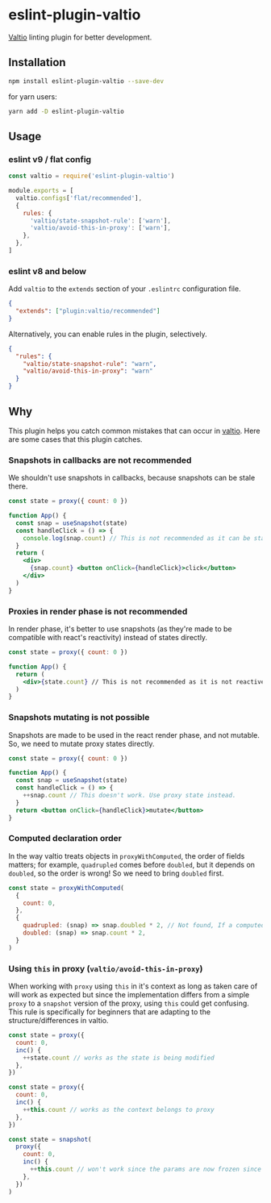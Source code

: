 # eslint-plugin-valtio

[Valtio](https://github.com/pmndrs/valtio) linting plugin for better development.

## Installation

```bash
npm install eslint-plugin-valtio --save-dev
```

for yarn users:

```bash
yarn add -D eslint-plugin-valtio
```

## Usage

### eslint v9 / flat config

```js
const valtio = require('eslint-plugin-valtio')

module.exports = [
  valtio.configs['flat/recommended'],
  {
    rules: {
      'valtio/state-snapshot-rule': ['warn'],
      'valtio/avoid-this-in-proxy': ['warn'],
    },
  },
]
```

### eslint v8 and below

Add `valtio` to the `extends` section of your `.eslintrc` configuration file.

```json
{
  "extends": ["plugin:valtio/recommended"]
}
```

Alternatively, you can enable rules in the plugin, selectively.

```json
{
  "rules": {
    "valtio/state-snapshot-rule": "warn",
    "valtio/avoid-this-in-proxy": "warn"
  }
}
```

## Why

This plugin helps you catch common mistakes that can occur in [valtio](https://github.com/pmndrs/valtio). Here are some cases that this plugin catches.

### Snapshots in callbacks are not recommended

We shouldn't use snapshots in callbacks, because snapshots can be stale there.

```jsx
const state = proxy({ count: 0 })

function App() {
  const snap = useSnapshot(state)
  const handleClick = () => {
    console.log(snap.count) // This is not recommended as it can be stale.
  }
  return (
    <div>
      {snap.count} <button onClick={handleClick}>click</button>
    </div>
  )
}
```

### Proxies in render phase is not recommended

In render phase, it's better to use snapshots (as they're made to be compatible with react's reactivity) instead of states directly.

```jsx
const state = proxy({ count: 0 })

function App() {
  return (
    <div>{state.count} // This is not recommended as it is not reactive.</div>
  )
}
```

### Snapshots mutating is not possible

Snapshots are made to be used in the react render phase,
and not mutable.
So, we need to mutate proxy states directly.

```jsx
const state = proxy({ count: 0 })

function App() {
  const snap = useSnapshot(state)
  const handleClick = () => {
    ++snap.count // This doesn't work. Use proxy state instead.
  }
  return <button onClick={handleClick}>mutate</button>
}
```

### Computed declaration order

In the way valtio treats objects in `proxyWithComputed`, the order of fields matters; for example, `quadrupled` comes before `doubled`, but it depends on `doubled`, so the order is wrong! So we need to bring `doubled` first.

```jsx
const state = proxyWithComputed(
  {
    count: 0,
  },
  {
    quadrupled: (snap) => snap.doubled * 2, // Not found, If a computed field deriving value is created from another computed, the computed source should be declared first.
    doubled: (snap) => snap.count * 2,
  }
)
```

### Using `this` in proxy (`valtio/avoid-this-in-proxy`)

When working with `proxy` using `this` in it's context as long as taken care of will work as expected but since the implementation differs from a simple `proxy` to a `snapshot` version of the proxy, using `this` could get confusing. This rule is specifically for beginners that are adapting to the structure/differences in valtio.

```jsx
const state = proxy({
  count: 0,
  inc() {
    ++state.count // works as the state is being modified
  },
})

const state = proxy({
  count: 0,
  inc() {
    ++this.count // works as the context belongs to proxy
  },
})

const state = snapshot(
  proxy({
    count: 0,
    inc() {
      ++this.count // won't work since the params are now frozen since you are in a snapshot.
    },
  })
)
```
